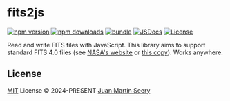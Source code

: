 # fits2js

[![npm version][npm-version-src]][npm-version-href]
[![npm downloads][npm-downloads-src]][npm-downloads-href]
[![bundle][bundle-src]][bundle-href]
[![JSDocs][jsdocs-src]][jsdocs-href]
[![License][license-src]][license-href]

Read and write FITS files with JavaScript. This library aims to support standard FITS 4.0 files (see [NASA's website](https://fits.gsfc.nasa.gov/fits_standard.html) or [this copy](./assets/fits_standard40aa-le.pdf)). Works anywhere.

## License

[MIT](./LICENSE) License © 2024-PRESENT [Juan Martín Seery](https://github.com/JuanM04)

<!-- Badges -->

[npm-version-src]: https://img.shields.io/npm/v/fits2js?style=flat&colorA=080f12&colorB=1fa669
[npm-version-href]: https://npmjs.com/package/fits2js
[npm-downloads-src]: https://img.shields.io/npm/dm/fits2js?style=flat&colorA=080f12&colorB=1fa669
[npm-downloads-href]: https://npmjs.com/package/fits2js
[bundle-src]: https://img.shields.io/bundlephobia/minzip/fits2js?style=flat&colorA=080f12&colorB=1fa669&label=minzip
[bundle-href]: https://bundlephobia.com/result?p=fits2js
[license-src]: https://img.shields.io/github/license/JuanM04/fits2js.svg?style=flat&colorA=080f12&colorB=1fa669
[license-href]: https://github.com/JuanM04/fits2js/blob/main/LICENSE
[jsdocs-src]: https://img.shields.io/badge/jsdocs-reference-080f12?style=flat&colorA=080f12&colorB=1fa669
[jsdocs-href]: https://www.jsdocs.io/package/fits2js

